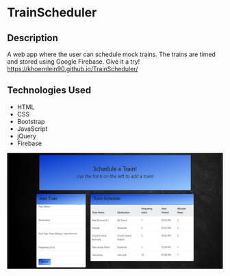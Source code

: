 # TrainScheduler

## Description
A web app where the user can schedule mock trains. The trains are timed and stored using Google Firebase. Give it a try! https://khoernlein90.github.io/TrainScheduler/


## Technologies Used
* HTML
* CSS 
* Bootstrap
* JavaScript
* jQuery
* Firebase

![Screenshot](assets/images/train.jpg)